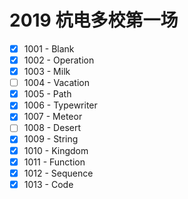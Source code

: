 # 2019 杭电多校第一场

- [x] 1001 - Blank
- [x] 1002 - Operation
- [x] 1003 - Milk
- [ ] 1004 - Vacation
- [x] 1005 - Path     
- [x] 1006 - Typewriter
- [x] 1007 - Meteor
- [ ] 1008 - Desert
- [x] 1009 - String
- [x] 1010 - Kingdom 
- [x] 1011 - Function
- [x] 1012 - Sequence
- [x] 1013 - Code
